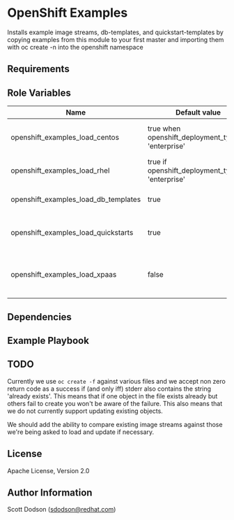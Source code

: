 OpenShift Examples
================

Installs example image streams, db-templates, and quickstart-templates by copying
examples from this module to your first master and importing them with oc create -n into the openshift namespace

Requirements
------------

Role Variables
--------------

| Name                                | Default value                                       |                                          |
|-------------------------------------|-----------------------------------------------------|------------------------------------------|
| openshift_examples_load_centos      | true when openshift_deployment_typenot 'enterprise' | Load centos image streams                |
| openshift_examples_load_rhel        | true if openshift_deployment_type is 'enterprise'   | Load rhel image streams                  |
| openshift_examples_load_db_templates| true                                                | Loads databcase templates                |
| openshift_examples_load_quickstarts | true                                                | Loads quickstarts ie: nodejs, rails, etc |
| openshift_examples_load_xpaas       | false                                               | Loads xpass streams and templates        |


Dependencies
------------

Example Playbook
----------------

TODO
----
Currently we use `oc create -f` against various files and we accept non zero return code as a success
if (and only iff) stderr also contains the string 'already exists'. This means that if one object in the file exists already
but others fail to create you won't be aware of the failure. This also means that we do not currently support
updating existing objects.

We should add the ability to compare existing image streams against those we're being asked to load and update if necessary.

License
-------

Apache License, Version 2.0

Author Information
------------------

Scott Dodson (sdodson@redhat.com)
